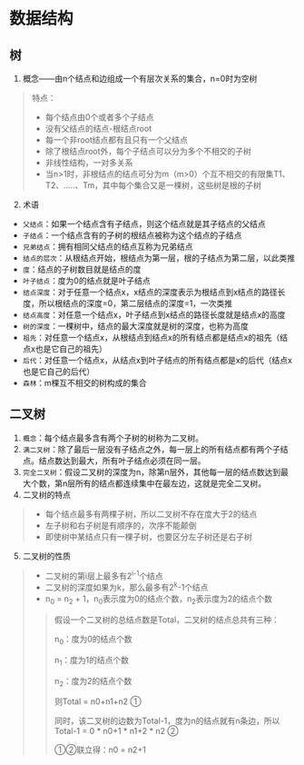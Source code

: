 # 数据结构

## 树

1. 概念——由n个结点和边组成一个有层次关系的集合，n=0时为空树

> 特点：
>
> - 每个结点由0个或者多个子结点
> - 没有父结点的结点-根结点root
> - 每一个非root结点都有且只有一个父结点
> - 除了根结点root外，每个子结点可以分为多个不相交的子树
> - 非线性结构，一对多关系
> - 当n>1时，非根结点的结点可分为m（m>0）个互不相交的有限集T1、T2、.....、Tm，其中每个集合又是一棵树，这些树是根的子树

2. 术语

- `父结点`：如果一个结点含有子结点，则这个结点就是其子结点的父结点
- `子结点`：一个结点含有的子树的根结点被称为这个结点的子结点
- `兄弟结点`：拥有相同父结点的结点互称为兄弟结点
- `结点的层次`：从根结点开始，根结点为第一层，根的子结点为第二层，以此类推
- `度`：结点的子树数目就是结点的度
- `叶子结点`：度为0的结点就是叶子结点
- `结点深度`：对于任意一个结点x，x结点的深度表示为根结点到x结点的路径长度，所以根结点的深度=0，第二层结点的深度=1，一次类推
- `结点高度`：对任意一个结点x，叶子结点到x结点的路径长度就是结点x的高度
- `树的深度`：一棵树中，结点的最大深度就是树的深度，也称为高度
- `祖先`：对任意一个结点x，从根结点到结点x的所有结点都是结点x的祖先（结点x也是它自己的祖先）
- `后代`：对任意一个结点x，从结点x到叶子结点的所有结点都是x的后代（结点x也是它自己的后代）
- `森林`：m棵互不相交的树构成的集合

## 二叉树

1. `概念`：每个结点最多含有两个子树的树称为二叉树。
2. `满二叉树`：除了最后一层没有子结点之外，每一层上的所有结点都有两个子结点。结点数达到最大，所有叶子结点必须在同一层。
3. `完全二叉树`：假设二叉树的深度为n，除第n层外，其他每一层的结点数达到最大个数，第n层所有的结点都连续集中在最左边，这就是完全二叉树。
4. 二叉树的特点

> - 每个结点最多有两棵子树，所以二叉树不存在度大于2的结点
> - 左子树和右子树是有顺序的，次序不能颠倒
> - 即使树中某结点只有一棵子树，也要区分左子树还是右子树

5. 二叉树的性质

> - 二叉树的第i层上最多有2<sup>i-1</sup>个结点
> - 二叉树的深度如果为k，那么最多有2<sup>k</sup>-1个结点
> - n<sub>0</sub> = n<sub>2</sub> + 1，n<sub>0</sub>表示度为0的结点个数，n<sub>2</sub>表示度为2的结点个数
>
> > 假设一个二叉树的总结点数是Total，二叉树的结点总共有三种：
> >
> > n<sub>0</sub>：度为0的结点个数
> >
> > n<sub>1</sub>：度为1的结点个数
> >
> > n<sub>2</sub>：度为2的结点个数
> >
> > 则Total = n0+n1+n2   ①
> >
> > 同时，该二叉树的边数为Total-1，度为n的结点就有n条边，所以Total-1 = 0 * n0+1 * n1+2 * n2  ②
> >
> > ①②联立得：n0 = n2+1
>
> 

